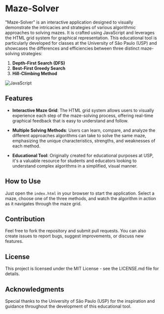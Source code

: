 # Maze-Solver

"Maze-Solver" is an interactive application designed to visually demonstrate the intricacies and strategies of various algorithmic approaches to solving mazes. It is crafted using JavaScript and leverages the HTML grid system for graphical representation. This educational tool is particularly developed for classes at the University of São Paulo (USP) and showcases the differences and efficiencies between three distinct maze-solving strategies:

1. **Depth-First Search (DFS)**
2. **Best-First Greedy Search**
3. **Hill-Climbing Method**

![JavaScript](https://img.shields.io/badge/JavaScript-%23F7DF1E.svg?style=for-the-badge&logo=javascript&logoColor=black)
## Features

- **Interactive Maze Grid**: The HTML grid system allows users to visually experience each step of the maze-solving process, offering real-time graphical feedback that is easy to understand and follow.
  
- **Multiple Solving Methods**: Users can learn, compare, and analyze the different approaches algorithms can take to solve the same maze, emphasizing the unique characteristics, strengths, and weaknesses of each method.

- **Educational Tool**: Originally created for educational purposes at USP, it's a valuable resource for students and educators looking to understand complex algorithms in a simplified, visual manner.

## How to Use
Just open the `index.html` in your browser to start the application. Select a maze, choose one of the three methods, and watch the algorithm in action as it navigates through the maze grid.

## Contribution
Feel free to fork the repository and submit pull requests. You can also create issues to report bugs, suggest improvements, or discuss new features.

## License
This project is licensed under the MIT License - see the LICENSE.md file for details.

## Acknowledgments
Special thanks to the University of São Paulo (USP) for the inspiration and guidance throughout the development of this educational tool.
